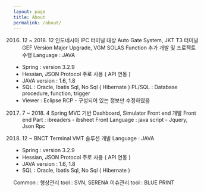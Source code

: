 ```yaml
---
layout: page
title: About
permalink: /about/
---
```


2016. 12 ~ 2018. 12
인도네시아 IPC 터미널 대상 Auto Gate System, 
JKT T3 터미널 GEF Version Major Upgrade, VGM SOLAS Function 추가 개발 및 프로젝트 수행
 Language : JAVA
  - Spring : version 3.2.9
  - Hessian, JSON Protocol 주로 사용 ( API 연동 )
  - JAVA version : 1.6, 1.8
  - SQL : Oracle, Ibatis Sql, No Sql ( Hibernate )
          PL/SQL : Database procedure, function, trigger
  - Viewer : Eclipse RCP - 구성되어 있는 정보만 수정하였음

2017. 7 ~ 2018. 4
Spring MVC 기반 Dashboard, Simulator Front end 개발 
 Front end Part : ibreaders - ibsheet 
 Front Language : java script - Jquery, Json Rpc


2018. 12 ~ 
BNCT Terminal VMT 솔루션 개발 
 Language : JAVA
  - Spring : version 3.2.9
  - Hessian, JSON Protocol 주로 사용 ( API 연동 )
  - JAVA version : 1.6, 1.8
  - SQL : Oracle, Ibatis Sql, No Sql ( Hibernate )


Common : 
형상관리 tool : SVN, SERENA 
이슈관리 tool : BLUE PRINT
